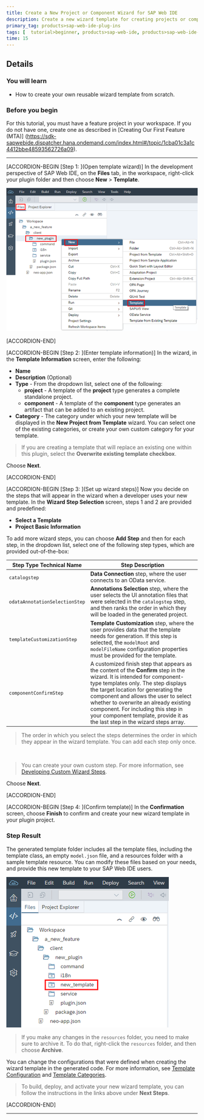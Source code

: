 ```yaml
---
title: Create a New Project or Component Wizard for SAP Web IDE
description: Create a new wizard template for creating projects or components for SAP Web IDE.
primary_tag: products>sap-web-ide-plug-ins
tags: [  tutorial>beginner, products>sap-web-ide, products>sap-web-ide-plug-ins ]
time: 15
---
```



## Details
### You will learn
- How to create your own reusable wizard template from scratch.

### Before you begin
For this tutorial, you must have a feature project in your workspace. If you do not have one, create one as described in [Creating Our First Feature \(MTA\)] (https://sdk-sapwebide.dispatcher.hana.ondemand.com/index.html#/topic/1cba01c3a1c4412bbe48593562726a09).

---

[ACCORDION-BEGIN [Step 1: ](Open template wizard)]
In the development perspective of SAP Web IDE, on the **Files** tab, in the workspace, right-click your plugin folder and then choose **New** > **Template**.

![Directory path](new-create-template.png)



[ACCORDION-END]

[ACCORDION-BEGIN [Step 2: ](Enter template information)]
In the wizard, in the **Template Information** screen, enter the following:

  - **Name**
  - **Description** (Optional)
  - **Type** - From the dropdown list, select one of the following:
    - **project** - A template of the **project** type generates a complete standalone project.
    - **component** - A template of the **component** type generates an artifact that can be added to an existing project.
  - **Category** - The category under which your new template will be displayed in the **New Project from Template** wizard. You can select one of the existing categories, or create your own custom category for your template.

> If you are creating a template that will replace an existing one within this plugin, select the **Overwrite existing template checkbox**.

Choose **Next**.

[ACCORDION-END]


[ACCORDION-BEGIN [Step 3: ](Set up wizard steps)]
Now you decide on the steps that will appear in the wizard when a developer uses your new template. In the **Wizard Step Selection** screen, steps 1 and 2 are provided and predefined:

  - **Select a Template**
  - **Project Basic Information**

To add more wizard steps, you can choose **Add Step** and then for each step, in the dropdown list, select one of the following step types, which are provided out-of-the-box:

Step Type Technical Name | Step Description
-------------------------|--------------------------------------------------------
`catalogstep`  | **Data Connection** step, where the user connects to an OData service.
`odataAnnotationSelectionStep` | **Annotations Selection** step, where the user selects the UI annotation files that were selected in the `catalogstep` step, and then ranks the order in which they will be loaded in the generated project.
`templateCustomizationStep` | **Template Customization** step, where the user provides data that the template needs for generation. If this step is selected, the `modelRoot` and `modelFileName` configuration properties must be provided for the template.
`componentConfirmStep` | A customized finish step that appears as the content of the **Confirm** step in the wizard. It is intended for component-type templates only. The step displays the target location for generating the component and allows the user to select whether to overwrite an already existing component. For including this step in your component template, provide it as the last step in the wizard steps array.

> The order in which you select the steps determines the order in which they appear in the wizard template. You can add each step only once.

<br>

> You can create your own custom step. For more information, see [Developing Custom Wizard Steps](https://sdk-sapwebide.dispatcher.hana.ondemand.com/index.html#/topic/3077337abe2c42b885af557d3ddbedba).

Choose **Next**.

[ACCORDION-END]

[ACCORDION-BEGIN [Step 4: ](Confirm template)]
In the **Confirmation** screen, choose **Finish** to confirm and create your new wizard template in your plugin project.

### Step Result
The generated template folder includes all the template files, including the template class, an empty `model.json` file, and a resources folder with a sample template resource. You can modify these files based on your needs, and provide this new template to your SAP Web IDE users.

![Tree result](tree.png)

> If you make any changes in the `resources` folder, you need to make sure to archive it. To do that, right-click the `resources` folder, and then choose **Archive**.

You can change the configurations that were defined when creating the wizard template in the generated code.
For more information, see [Template Configuration](https://sdk-sapwebide.dispatcher.hana.ondemand.com/index.html#/topic/0fb5b41502d749c6b169fb84eeb3f348) and [Template Categories](https://sdk-sapwebide.dispatcher.hana.ondemand.com/index.html#/topic/0aee14dfc2b2416282ea1ac4decdbac7).

> To build, deploy, and activate your new wizard template, you can follow the instructions in the links above under **Next Steps**.

[ACCORDION-END]


---
